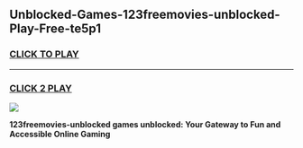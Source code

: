 
## Unblocked-Games-123freemovies-unblocked-Play-Free-te5p1
<h3>
<a href="https://premium76.site?title=123freemovies-unblocked&ref=10A">CLICK TO PLAY</a></h3>
<hr>

<h3>
<a href="https://premium76.site?title=123freemovies-unblocked&ref=10A">CLICK 2 PLAY</a>
  
</h3>

<a href="https://premium76.site?title=123freemovies-unblocked&ref=10A"><img src="https://clearcache.store/games.png"></a>


**123freemovies-unblocked games unblocked: Your Gateway to Fun and Accessible Online Gaming**
